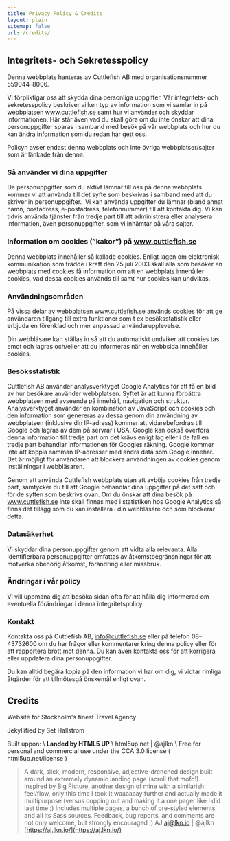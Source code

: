 ```yaml
---
title: Privacy Policy & Credits
layout: plain
sitemap: false
url: /credits/
---
```


## Integritets- och Sekretesspolicy
Denna webbplats hanteras av Cuttlefish AB med organisationsnummer 559044-8006.

Vi förpliktigar oss att skydda dina personliga uppgifter. Vår integritets- och sekretesspolicy beskriver vilken typ av information som vi samlar in på webbplatsen www.cuttlefish.se samt hur vi använder och skyddar informationen. Här står även vad du skall göra om du inte önskar att dina personuppgifter sparas i samband med besök på vår webbplats och hur du kan ändra information som du redan har gett oss.

Policyn avser endast denna webbplats och inte övriga webbplatser/sajter som är länkade från denna.

### Så använder vi dina uppgifter
De personuppgifter som du aktivt lämnar till oss på denna webbplats kommer vi att använda till det syfte som beskrivas i samband med att du skriver in personuppgifter. 
Vi kan använda uppgifter du lämnar (bland annat namn, postadress, e-postadress, telefonnummer) till att kontakta dig. Vi kan tidvis använda tjänster från tredje part till att administrera eller analysera information, även personuppgifter, som vi inhämtar på våra sajter.

### Information om cookies (”kakor”) på www.cuttlefish.se
Denna webbplats innehåller så kallade cookies. Enligt lagen om elektronisk kommunikation som trädde i kraft den 25 juli 2003 skall alla som besöker en webbplats med cookies få information om att en webbplats innehåller cookies, vad dessa cookies används till samt hur cookies kan undvikas.

### Användningsområden
På vissa delar av webbplatsen www.cuttlefish.se används cookies för att ge användaren tillgång till extra funktioner som t ex besöksstatistik eller erbjuda en förenklad och mer anpassad användarupplevelse.

Din webbläsare kan ställas in så att du automatiskt undviker att cookies tas emot och lagras och/eller att du informeras när en webbsida innehåller cookies. 

### Besöksstatistik
Cuttlefish AB använder analysverktyget Google Analytics för att få en bild av hur besökare använder webbplatsen. Syftet är att kunna förbättra webbplatsen med avseende på innehåll, navigation och struktur. Analysverktyget använder en kombination av JavaScript och cookies och den information som genereras av dessa genom din användning av webbplatsen (inklusive din IP-adress) kommer att vidarebefordras till Google och lagras av dem på servrar i USA. Google kan också överföra denna information till tredje part om det krävs enligt lag eller i de fall en tredje part behandlar informationen för Googles räkning. Google kommer inte att koppla samman IP-adresser med andra data som Google innehar. Det är möjligt för användaren att blockera användningen av cookies genom inställningar i webbläsaren.

Genom att använda Cuttlefish webbplats utan att avböja cookies från tredje part, samtycker du till att Google behandlar dina uppgifter på det sätt och för de syften som beskrivs ovan. Om du önskar att dina besök på www.cuttlefish.se inte skall finnas med i statistiken hos Google Analytics så finns det tillägg som du kan installera i din webbläsare och som blockerar detta.

### Datasäkerhet
Vi skyddar dina personuppgifter genom att vidta alla relevanta. Alla identifierbara personuppgifter omfattas av åtkomstbegränsningar för att motverka obehörig åtkomst, förändring eller missbruk.

### Ändringar i vår policy
Vi vill uppmana dig att besöka sidan ofta för att hålla dig informerad om eventuella förändringar i denna integritetspolicy.

### Kontakt
Kontakta oss på Cuttlefish AB, info@cuttlefish.se eller på telefon 08–43732600 om du har frågor eller kommentarer kring denna policy eller för att rapportera brott mot denna. Du kan även kontakta oss för att korrigera eller uppdatera dina personuppgifter.

Du kan alltid begära kopia på den information vi har om dig, vi vidtar rimliga åtgärder för att tillmötesgå önskemål enligt ovan.

## Credits
Website for Stockholm's finest Travel Agency

Jekyllified by Set Hallstrom

Built uppon: \\
**Landed by HTML5 UP** \\
html5up.net | @ajlkn \\
Free for personal and commercial use under the CCA 3.0 license ( html5up.net/license )

> A dark, slick, modern, responsive, adjective-drenched design built around an extremely dynamic landing page (scroll that mofo!). Inspired by Big Picture, another design of mine with a similarish feel/flow, only this time I took it waaaaaay further and actually made it multipurpose (versus copping out and making it a one pager like I did last time ;) Includes multiple pages, a bunch of pre-styled elements, and all its Sass sources.
> Feedback, bug reports, and comments are not only welcome, but strongly encouraged :)
> AJ
> aj@lkn.io | @ajlkn [https://aj.lkn.io/](https://aj.lkn.io/)
